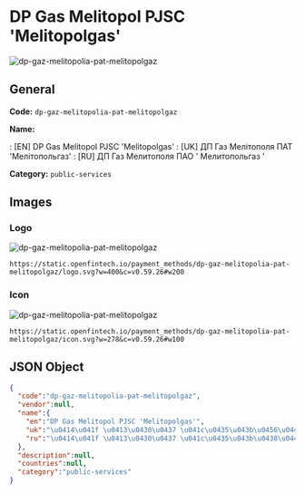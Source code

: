 
# DP Gas Melitopol PJSC 'Melitopolgas' 
![dp-gaz-melitopolia-pat-melitopolgaz](https://static.openfintech.io/payment_methods/dp-gaz-melitopolia-pat-melitopolgaz/logo.svg?w=400&c=v0.59.26#w200)  

## General 
**Code:** `dp-gaz-melitopolia-pat-melitopolgaz` 
 
**Name:** 
 
:	[EN] DP Gas Melitopol PJSC 'Melitopolgas' 
:	[UK] ДП Газ Мелітополя ПАТ 'Мелітопольгаз' 
:	[RU] ДП Газ Мелитополя ПАО ' Мелитопольгаз ' 
 
**Category:** `public-services` 
 

## Images 

### Logo 
![dp-gaz-melitopolia-pat-melitopolgaz](https://static.openfintech.io/payment_methods/dp-gaz-melitopolia-pat-melitopolgaz/logo.svg?w=400&c=v0.59.26#w200)  

```
https://static.openfintech.io/payment_methods/dp-gaz-melitopolia-pat-melitopolgaz/logo.svg?w=400&c=v0.59.26#w200
```  

### Icon 
![dp-gaz-melitopolia-pat-melitopolgaz](https://static.openfintech.io/payment_methods/dp-gaz-melitopolia-pat-melitopolgaz/icon.svg?w=278&c=v0.59.26#w100)  

```
https://static.openfintech.io/payment_methods/dp-gaz-melitopolia-pat-melitopolgaz/icon.svg?w=278&c=v0.59.26#w100
```  

## JSON Object 

```json
{
  "code":"dp-gaz-melitopolia-pat-melitopolgaz",
  "vendor":null,
  "name":{
    "en":"DP Gas Melitopol PJSC 'Melitopolgas'",
    "uk":"\u0414\u041f \u0413\u0430\u0437 \u041c\u0435\u043b\u0456\u0442\u043e\u043f\u043e\u043b\u044f \u041f\u0410\u0422 '\u041c\u0435\u043b\u0456\u0442\u043e\u043f\u043e\u043b\u044c\u0433\u0430\u0437'",
    "ru":"\u0414\u041f \u0413\u0430\u0437 \u041c\u0435\u043b\u0438\u0442\u043e\u043f\u043e\u043b\u044f \u041f\u0410\u041e ' \u041c\u0435\u043b\u0438\u0442\u043e\u043f\u043e\u043b\u044c\u0433\u0430\u0437 '"
  },
  "description":null,
  "countries":null,
  "category":"public-services"
}
```  
